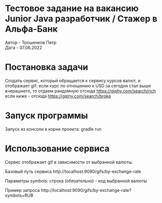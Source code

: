 # Тестовое задание на вакансию Junior Java разработчик / Стажер в Альфа-Банк
Автор - Трошенков Петр  
Дата - 07.06.2022

# Постановка задачи
Создать сервис, который обращается к сервису курсов валют, и отображает gif:
если курс по отношению к USD за сегодня стал выше вчерашнего, то отдаем рандомную отсюда https://giphy.com/search/rich
если ниже - отсюда https://giphy.com/search/broke

# Запуск программы
Запуск из консоли в корне проекта: 
gradle run

# Использование сервиса
Сервис отображает gif в зависимости от выбранной валюты.

Базовый путь сервиса http://localhost:9090/gifs/by-exchange-rate

Параметры symbols: строка (обязательно) - код выбранной валюты

Пример запроса http://localhost:9090/gifs/by-exchange-rate?symbols=RUB
